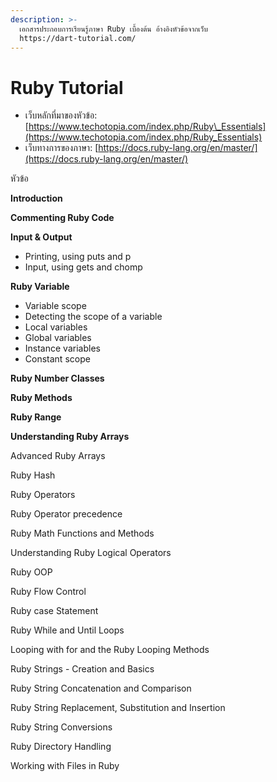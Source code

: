 ```yaml
---
description: >-
  เอกสารประกอบการเรียนรู้ภาษา Ruby เบื้องต้น อ้างอิงหัวข้อจากเว็บ
  https://dart-tutorial.com/
---
```


# Ruby Tutorial

* เว็บหลักที่มาของหัวข้อ: [https://www.techotopia.com/index.php/Ruby\_Essentials](https://www.techotopia.com/index.php/Ruby_Essentials)
* เว็บทางการของภาษา: [https://docs.ruby-lang.org/en/master/](https://docs.ruby-lang.org/en/master/)

หัวข้อ

**Introduction**

**Commenting Ruby Code**

**Input & Output**

* Printing, using puts and p
* Input, using gets and chomp

**Ruby Variable**

* Variable scope
* Detecting the scope of a variable
* Local variables
* Global variables
* Instance variables
* Constant scope

**Ruby Number Classes**

**Ruby Methods**

**Ruby Range**

**Understanding Ruby Arrays**

Advanced Ruby Arrays

Ruby Hash

Ruby Operators

Ruby Operator precedence

Ruby Math Functions and Methods

Understanding Ruby Logical Operators

Ruby OOP

Ruby Flow Control

Ruby case Statement

Ruby While and Until Loops

Looping with for and the Ruby Looping Methods

Ruby Strings - Creation and Basics

Ruby String Concatenation and Comparison

Ruby String Replacement, Substitution and Insertion

Ruby String Conversions

Ruby Directory Handling

Working with Files in Ruby
